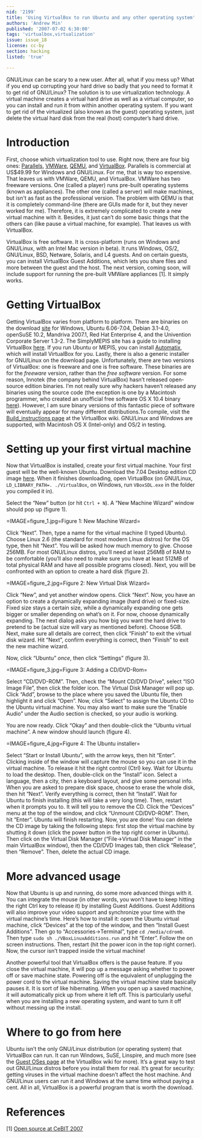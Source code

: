 ```yaml
---
nid: '2199'
title: 'Using VirtualBox to run Ubuntu and any other operating system'
authors: 'Andrew Min'
published: '2007-07-02 6:30:00'
tags: 'virtualbox,virtualization'
issue: issue_18
license: cc-by
section: hacking
listed: 'true'

---
```

GNU/Linux can be scary to a new user. After all, what if you mess up? What if you end up corrupting your hard drive so badly that you need to format it to get rid of GNU/Linux? The solution is to use virtualization technology. A virtual machine creates a virtual hard drive as well as a virtual computer, so you can install and run it from within another operating system. If you want to get rid of the virtualized (also known as the guest) operating system, just delete the virtual hard disk from the real (host) computer’s hard drive.


# Introduction

First, choose which virtualization tool to use. Right now, there are four big ones: [Parallels](http://www.parallels.com/), [VMWare](http://www.vmware.com/), [QEMU](http://fabrice.bellard.free.fr/qemu/), and [VirtualBox](http://virtualbox.org/). Parallels is commercial at US$49.99 for Windows and GNU/Linux. For me, that is way too expensive. That leaves us with VMWare, QEMU, and VirtualBox. VMWare has two freeware versions.  One (called a player) runs pre-built operating systems (known as appliances). The other one (called a server) will make machines, but isn't as fast as the professional version. The problem with QEMU is that it is completely command-line (there are GUIs made for it, but they never worked for me). Therefore, it is extremely complicated to create a new virtual machine with it. Besides, it just can’t do some basic things that the others can (like pause a virtual machine, for example). That leaves us with VirtualBox.

VirtualBox is free software. It is cross-platform (runs on Windows and GNU/Linux, with an Intel Mac version in beta). It runs Windows, OS/2, GNU/Linux, BSD, Netware, Solaris, and L4 guests. And on certain guests, you can install VirtualBox Guest Additions, which lets you share files and more between the guest and the host. The next version, coming soon, will include support for running the pre-built VMWare appliances [1]. It simply works.


# Getting VirtualBox

Getting VirtualBox varies from platform to platform. There are binaries on the download [site](http://virtualbox.org/wiki/Downloads) for Windows, Ubuntu 6.06-7.04, Debian 3.1-4.0, openSuSE 10.2, Mandriva 2007.1, Red Hat Enterprise 4, and the Univention Corporate Server 1.3-2. The SimplyMEPIS site has a guide to installing VirtualBox [here](http://www.mepis.org/docs/en/index.php/VirtualBox). If you run Ubuntu or MEPIS, you can install [Automatix](http://www.getautomatix.com/), which will install VirtualBox for you. Lastly, there is also a generic installer for GNU/Linux on the download page. Unfortunately, there are two versions of VirtualBox: one is freeware and one is free software. These binaries are for the _freeware_ version, rather than the _free software_ version. For some reason, Innotek (the company behind VirtualBox) hasn’t released open-source edition binaries. I’m not really sure why hackers haven’t released any binaries using the source code (the exception is one by a Macintosh programmer, who created an unofficial free software OS X 10.4 binary [here](http://ciderhouse.ivory.ne.jp/mac/vbox/vbox_e.html)). However, I am sure binary versions of this fantastic piece of software will eventually appear for many different distributions.To compile, visit the [Build_instructions page](http://virtualbox.org/wiki/Build_instructions) at the VirtualBox wiki. GNU/Linux and Windows are supported, with Macintosh OS X (Intel-only) and OS/2 in testing.


# Setting up your first virtual machine

Now that VirtualBox is installed, create your first virtual machine. Your first guest will be the well-known Ubuntu. Download the 7.04 Desktop edition CD image [here](http://www.ubuntu.com/getubuntu/download). When it finishes downloading, open VirtualBox (on GNU/Linux, `LD_LIBRARY_PATH=. ./VirtualBox`, on Windows, run `VBoxSDL.exe` in the folder you compiled it in).

Select the “New” button (or hit `Ctrl + N`). A “New Machine Wizard” window should pop up (figure 1).


=IMAGE=figure_1.jpg=Figure 1: New Machine Wizard=

Click “Next”. Then, type a name for the virtual machine (I typed Ubuntu). Choose Linux 2.6 (the standard for most modern Linux distros) for the OS type, then hit “Next”. You will be asked how much memory to give. Choose 256MB. For most GNU/Linux distros, you’ll need at least 256MB of RAM to be comfortable (you’ll also need to make sure you have at least 512MB of total physical RAM and have all possible programs closed). Next, you will be confronted with an option to create a hard disk (figure 2).


=IMAGE=figure_2.jpg=Figure 2: New Virtual Disk Wizard=

Click “New”, and yet another window opens. Click “Next”. Now, you have an option to create a dynamically expanding image (hard drive) or fixed-size. Fixed size stays a certain size, while a dynamically expanding one gets bigger or smaller depending on what’s on it. For now, choose dynamically expanding. The next dialog asks you how big you want the hard drive to pretend to be (actual size will vary as mentioned before). Choose 5GB. Next, make sure all details are correct, then click “Finish” to exit the virtual disk wizard. Hit “Next”, confirm everything is correct, then “Finish” to exit the new machine wizard.

Now, click “Ubuntu” _once_, then click “Settings” (figure 3).


=IMAGE=figure_3.jpg=Figure 3: Adding a CD/DVD-Rom=

Select “CD/DVD-ROM”. Then, check the “Mount CD/DVD Drive”, select “ISO Image File”, then click the folder icon. The Virtual Disk Manager will pop up. Click “Add”, browse to the place where you saved the Ubuntu file, then highlight it and click “Open”. Now, click “Select” to assign the Ubuntu CD to the Ubuntu virtual machine. You may also want to make sure the “Enable Audio” under the Audio section is checked, so your audio is working.

You are now ready. Click “Okay” and then double-click the “Ubuntu virtual machine”. A new window should launch (figure 4).


=IMAGE=figure_4.jpg=Figure 4: The Ubuntu installer=

Select “Start or Install Ubuntu”, with the arrow keys, then hit “Enter”. Clicking inside of the window will capture the mouse so you can use it in the virtual machine. To release it hit the right control (Ctrl) key. Wait for Ubuntu to load the desktop. Then, double-click on the “Install” icon. Select a language, then a city, then a keyboard layout, and give some personal info. When you are asked to prepare disk space, choose to erase the whole disk, then hit “Next”. Verify everything is correct, then hit “Install”. Wait for Ubuntu to finish installing (this will take a very long time). Then, restart when it prompts you to. It will tell you to remove the CD. Click the “Devices” menu at the top of the window, and click “Unmount CD/DVD-ROM”. Then, hit “Enter”. Ubuntu will finish restarting. Now, you are done! You can delete the CD image by taking the following steps: first stop the virtual machine by shutting it down (click the power button in the top right corner in Ubuntu). Then click on the Virtual Disk Manager (“File→Virtual Disk Manager” in the main VirtualBox window), then the CD/DVD Images tab, then click “Release”, then “Remove”. Then, delete the actual CD image.


# More advanced usage

Now that Ubuntu is up and running, do some more advanced things with it. You can integrate the mouse (in other words, you won’t have to keep hitting the right Ctrl key to release it) by installing Guest Additions. Guest Additions will also improve your video support and synchronize your time with the virtual machine’s time. Here’s how to install it: open the Ubuntu virtual machine, click “Devices” at the top of the window, and then “Install Guest Additions”. Then go to “Accessories→Terminal”, type `cd /media/cdrom0`. Then type `sudo sh ./VBoxLinuxAdditions.run` and hit “Enter”. Follow the on screen instructions. Then, restart (hit the power icon in the top right corner). Now, the cursor isn’t trapped inside the virtual machine!

Another powerful tool that VirtualBox offers is the pause feature. If you close the virtual machine, it will pop up a message asking whether to power off or save machine state. Powering off is the equivalent of unplugging the power cord to the virtual machine. Saving the virtual machine state basically pauses it. It is sort of like hibernating. When you open up a saved machine, it will automatically pick up from where it left off. This is particularly useful when you are installing a new operating system, and want to turn it off without messing up the install.


# Where to go from here

Ubuntu isn’t the only GNU/Linux distribution (or operating system) that VirtualBox can run. It can run Windows, SuSE, Linspire, and much more (see the [Guest OSes page](http://www.virtualbox.org/wiki/Guest_OSes) at the VirtualBox wiki for more). It’s a great way to test out GNU/Linux distros before you install them for real. It’s great for security: getting viruses in the virtual machine doesn’t affect the host machine. And GNU/Linux users can run it and Windows at the same time without paying a cent. All in all, VirtualBox is a powerful program that is worth the download.


# References

[1] [Open source at CeBIT 2007](http://community.linux.com/community/07/03/22/1955255.shtml)

